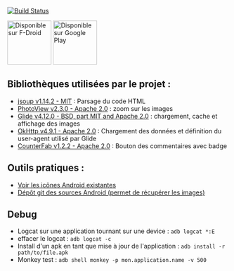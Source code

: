 [![Build Status](https://github.com/AnaelMobilia/NextINpact-Unofficial/actions/workflows/build.yaml/badge.svg)](https://github.com/AnaelMobilia/NextINpact-Unofficial/actions/workflows/build.yaml)

[<img src="https://fdroid.gitlab.io/artwork/badge/get-it-on-fr.png" alt="Disponible sur F-Droid" height="100">](https://f-droid.org/packages/com.pcinpact/)
[<img src="https://play.google.com/intl/en_us/badges/images/generic/fr_badge_web_generic.png" alt="Disponible sur Google Play" height="100"/>](https://play.google.com/store/apps/details?id=com.pcinpact)

## Bibliothèques utilisées par le projet :
  - [jsoup v1.14.2 - MIT](http://jsoup.org/) : Parsage du code HTML
  - [PhotoView v2.3.0 - Apache 2.0](https://github.com/chrisbanes/PhotoView) : zoom sur les images
  - [Glide v4.12.0 - BSD, part MIT and Apache 2.0](https://github.com/bumptech/glide) : chargement, cache et affichage des images
  - [OkHttp v4.9.1 - Apache 2.0](https://square.github.io/okhttp/) : Chargement des données et définition du user-agent utilisé
   par Glide
  - [CounterFab v1.2.2 - Apache 2.0](https://github.com/andremion/CounterFab) : Bouton des commentaires avec badge

## Outils pratiques :
  - [Voir les icônes Android existantes](http://androiddrawables.com)
  - [Dépôt git des sources Android (permet de récupérer les images)](https://github.com/android/platform_frameworks_base/tree/master/core/res/res)

## Debug
  - Logcat sur une application tournant sur une device : `adb logcat *:E`
  - effacer le logcat : `adb logcat -c`
  - Install d'un apk en tant que mise à jour de l'application : `adb install -r path/to/file.apk`
  - Monkey test : `adb shell monkey -p mon.application.name -v 500`
